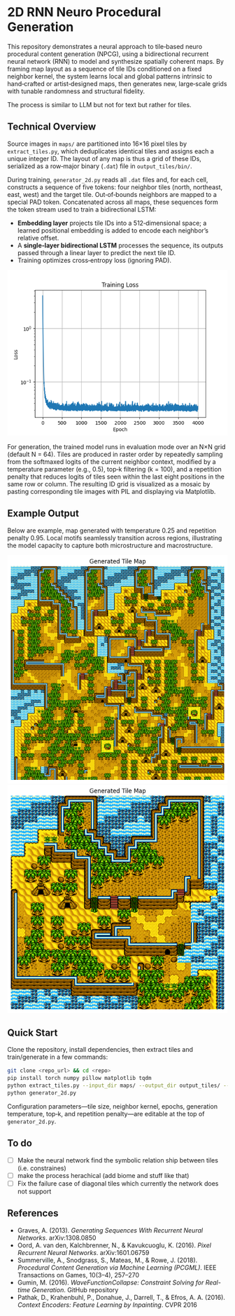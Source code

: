 # 2D RNN Neuro Procedural Generation

This repository demonstrates a neural approach to tile‐based neuro procedural content generation (NPCG), using a bidirectional recurrent neural network (RNN) to model and synthesize spatially coherent maps. By framing map layout as a sequence of tile IDs conditioned on a fixed neighbor kernel, the system learns local and global patterns intrinsic to hand‐crafted or artist‐designed maps, then generates new, large‐scale grids with tunable randomness and structural fidelity.

The process is similar to LLM but not for text but rather for tiles.

## Technical Overview

Source images in `maps/` are partitioned into 16×16 pixel tiles by `extract_tiles.py`, which deduplicates identical tiles and assigns each a unique integer ID. The layout of any map is thus a grid of these IDs, serialized as a row‑major binary (`.dat`) file in `output_tiles/bin/`.

During training, `generator_2d.py` reads all `.dat` files and, for each cell, constructs a sequence of five tokens: four neighbor tiles (north, northeast, east, west) and the target tile. Out‑of‑bounds neighbors are mapped to a special PAD token. Concatenated across all maps, these sequences form the token stream used to train a bidirectional LSTM:

- **Embedding layer** projects tile IDs into a 512‑dimensional space; a learned positional embedding is added to encode each neighbor’s relative offset.
- A **single‑layer bidirectional LSTM** processes the sequence, its outputs passed through a linear layer to predict the next tile ID.
- Training optimizes cross‑entropy loss (ignoring PAD).

![Loss](training_loss.png)

For generation, the trained model runs in evaluation mode over an N×N grid (default N = 64). Tiles are produced in raster order by repeatedly sampling from the softmaxed logits of the current neighbor context, modified by a temperature parameter (e.g., 0.5), top‑k filtering (k = 100), and a repetition penalty that reduces logits of tiles seen within the last eight positions in the same row or column. The resulting ID grid is visualized as a mosaic by pasting corresponding tile images with PIL and displaying via Matplotlib.

## Example Output

Below are example, map generated with temperature 0.25 and repetition penalty 0.95. Local motifs seamlessly transition across regions, illustrating the model capacity to capture both microstructure and macrostructure.

![Generated map](example.png)
![Generated map](example_2.png)

## Quick Start

Clone the repository, install dependencies, then extract tiles and train/generate in a few commands:

```bash
git clone <repo_url> && cd <repo>
pip install torch numpy pillow matplotlib tqdm
python extract_tiles.py --input_dir maps/ --output_dir output_tiles/ --tile_size 16
python generator_2d.py
```

Configuration parameters—tile size, neighbor kernel, epochs, generation temperature, top‑k, and repetition penalty—are editable at the top of `generator_2d.py`.

## To do

- [ ] Make the neural network find the symbolic relation ship between tiles (i.e. constraines)
- [ ] make the process herachical (add biome and stuff like that)
- [ ] Fix the failure case of diagonal tiles which currently the network does not support

## References

- Graves, A. (2013). *Generating Sequences With Recurrent Neural Networks*. arXiv:1308.0850
- Oord, A. van den, Kalchbrenner, N., & Kavukcuoglu, K. (2016). *Pixel Recurrent Neural Networks*. arXiv:1601.06759
- Summerville, A., Snodgrass, S., Mateas, M., & Rowe, J. (2018). *Procedural Content Generation via Machine Learning (PCGML)*. IEEE Transactions on Games, 10(3–4), 257–270
- Gumin, M. (2016). *WaveFunctionCollapse: Constraint Solving for Real-time Generation*. GitHub repository
- Pathak, D., Krahenbuhl, P., Donahue, J., Darrell, T., & Efros, A. A. (2016). *Context Encoders: Feature Learning by Inpainting*. CVPR 2016